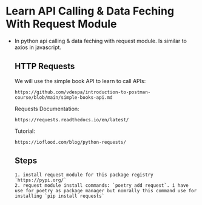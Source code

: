# Learn API Calling & Data Feching With Request Module

- In python api calling & data feching with request module. Is similar to axios in javascript.

  ## HTTP Requests

  We will use the simple book API to learn to call APIs:

  `https://github.com/vdespa/introduction-to-postman-course/blob/main/simple-books-api.md`

  Requests Documentation:

  `https://requests.readthedocs.io/en/latest/`

  Tutorial:

  `https://ioflood.com/blog/python-requests/`

  ## Steps

      1. install request module for this package registry `https://pypi.org/`
      2. request module install commands: `poetry add request`. i have use for poetry as package manager but nomrally this command use for installing `pip install requests`
